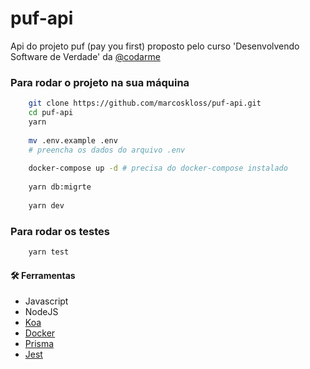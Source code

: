 # puf-api
Api do projeto puf (pay you first) proposto pelo curso 'Desenvolvendo Software de Verdade' da [@codarme](https://codar.me/)

### Para rodar o projeto na sua máquina
```bash
    git clone https://github.com/marcoskloss/puf-api.git
    cd puf-api
    yarn
    
    mv .env.example .env
    # preencha os dados do arquivo .env
    
    docker-compose up -d # precisa do docker-compose instalado
    
    yarn db:migrte
    
    yarn dev
```

### Para rodar os testes
```bash
    yarn test
```

#### 🛠️ Ferramentas
- Javascript
- NodeJS
- [Koa](https://koajs.com/)
- [Docker](https://www.docker.com/)
- [Prisma](https://www.prisma.io/)
- [Jest](https://jestjs.io/pt-BR/)

